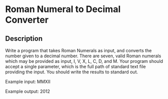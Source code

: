 # Roman Numeral to Decimal Converter

## Description

Write a program that takes Roman Numerals as input, and
converts the number given to a decimal number.  There are seven,
valid Roman numerals which may be provided as input, I, V, X, L,
C, D, and M.  Your program should accept a single parameter, which
is the full path of standard text file providing the input.  You
should write the results to standard out.

Example input:
MMXII

Example output:
2012